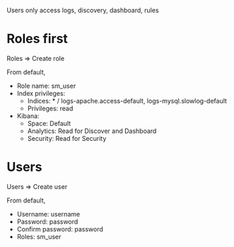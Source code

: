 Users only access logs, discovery, dashboard, rules

# Roles first
Roles => Create role

From default,
- Role name: sm_user
- Index privileges:
  - Indices: * / logs-apache.access-default, logs-mysql.slowlog-default
  - Privileges: read
- Kibana:
  - Space: Default
  - Analytics: Read for Discover and Dashboard
  - Security: Read for Security

# Users
Users => Create user

From default,
- Username: username
- Password: password
- Confirm password: password
- Roles: sm_user